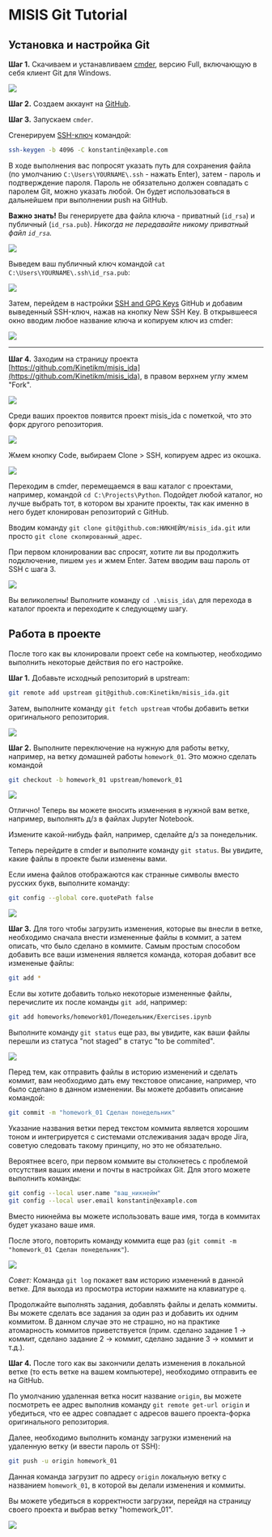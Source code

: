 # MISIS Git Tutorial

## Установка и настройка Git

**Шаг 1.** Скачиваем и устанавливаем [cmder](https://cmder.net/), версию Full, включающую в себя клиент Git для Windows.

![](images/01.png)

**Шаг 2.** Создаем аккаунт на [GitHub](https://github.com/).

**Шаг 3.** Запускаем `cmder`.

Сгенерируем [SSH-ключ](https://ru.wikipedia.org/wiki/SSH) командой:

```bash
ssh-keygen -b 4096 -C konstantin@example.com
```

В ходе выполнения вас попросят указать путь для сохранения файла (по умолчанию `C:\Users\YOURNAME\.ssh` - нажать Enter), затем - пароль и подтверждение пароля. Пароль не обязательно должен совпадать с паролем Git, можно указать любой. Он будет использоваться в дальнейшем при выполнении push на GitHub.

**Важно знать!** Вы генерируете два файла ключа - приватный (`id_rsa`) и публичный (`id_rsa.pub`). *Никогда не передавайте никому приватный файл `id_rsa`.*

![](images/cmder01.png)

Выведем ваш публичный ключ командой `cat C:\Users\YOURNAME\.ssh\id_rsa.pub`:

![](images/cmder02.png)

Затем, перейдем в настройки [SSH and GPG Keys](https://github.com/settings/keys) GitHub и добавим выведенный SSH-ключ, нажав на кнопку New SSH Key. В открывшееся окно вводим любое название ключа и копируем ключ из cmder:

![](images/cmder03.png)

---

**Шаг 4.** Заходим на страницу проекта [https://github.com/Kinetikm/misis_ida](https://github.com/Kinetikm/misis_ida), в правом верхнем углу жмем "Fork".

![](images/02.png)

Среди ваших проектов появится проект misis_ida с пометкой, что это форк другого репозитория.

![](images/03.png)

Жмем кнопку Code, выбираем Clone > SSH, копируем адрес из окошка.

![](images/04.png)

Переходим в cmder, перемещаемся в ваш каталог с проектами, например, командой `cd C:\Projects\Python`. Подойдет любой каталог, но лучше выбрать тот, в котором вы храните проекты, так как именно в него будет клонирован репозиторий с GitHub.

Вводим команду `git clone git@github.com:НИКНЕЙМ/misis_ida.git` или просто `git clone скопированный_адрес`.

При первом клонировании вас спросят, хотите ли вы продолжить подключение, пишем `yes` и жмем Enter. Затем вводим ваш пароль от SSH с шага 3.

![](images/cmder04.png)

Вы великолепны! Выполните команду `cd .\misis_ida\` для перехода в каталог проекта и переходите к следующему шагу.

## Работа в проекте

После того как вы клонировали проект себе на компьютер, необходимо выполнить некоторые действия по его настройке.

**Шаг 1.** Добавьте исходный репозиторий в upstream:

```bash
git remote add upstream git@github.com:Kinetikm/misis_ida.git
```

Затем, выполните команду `git fetch upstream` чтобы добавить ветки оригинального репозитория.

![](images/cmder05.png)

**Шаг 2.** Выполните переключение на нужную для работы ветку, например, на ветку домашней работы `homework_01`. Это можно сделать командой

```bash
git checkout -b homework_01 upstream/homework_01
```

![](images/cmder06.png)

Отлично! Теперь вы можете вносить изменения в нужной вам ветке, например, выполнять д/з в файлах Jupyter Notebook.

Измените какой-нибудь файл, например, сделайте д/з за понедельник.

Теперь перейдите в cmder и выполните команду `git status`. Вы увидите, какие файлы в проекте были изменены вами.

Если имена файлов отображаются как странные символы вместо русских букв, выполните команду:

```bash
git config --global core.quotePath false
```

![](images/cmder07.png)

**Шаг 3.** Для того чтобы загрузить изменения, которые вы внесли в ветке, необходимо сначала внести измененные файлы в коммит, а затем описать, что было сделано в коммите. Самым простым способом добавить все ваши изменения является команда, которая добавит все измененые файлы:

```bash
git add *
```

Если вы хотите добавить только некоторые измененные файлы, перечислите их после команды `git add`, например:

```bash
git add homeworks/homework01/Понедельник/Exercises.ipynb
```

Выполните команду `git status` еще раз, вы увидите, как ваши файлы перешли из статуса "not staged" в статус "to be commited".

![](images/cmder08.png)

Перед тем, как отправить файлы в историю изменений и сделать коммит, вам необходимо дать ему текстовое описание, например, что было сделано в данном изменении. Вы можете добавить описание командой:

```bash
git commit -m "homework_01 Сделан понедельник"
```

Указание названия ветки перед текстом коммита является хорошим тоном и интегрируется с системами отслеживания задач вроде Jira, советую следовать такому принципу, но это не обязательно.

Вероятнее всего, при первом коммите вы столкнетесь с проблемой отсутствия ваших имени и почты в настройках Git. Для этого можете выполнить команды:

```bash
git config --local user.name "ваш_никнейм"
git config --local user.email konstantin@example.com
```

Вместо никнейма вы можете использовать ваше имя, тогда в коммитах будет указано ваше имя.

После этого, повторить команду коммита еще раз (`git commit -m "homework_01 Сделан понедельник"`).

![](images/cmder09.png)

*Совет:* Команда `git log` покажет вам историю изменений в данной ветке. Для выхода из просмотра истории нажмите на клавиатуре `q`.

Продолжайте выполнять задания, добавлять файлы и делать коммиты. Вы можете сделать все задания за один раз и добавить их одним коммитом. В данном случае это не страшно, но на практике атомарность коммитов приветствуется (прим. сделано задание 1 -> коммит, сделано задание 2 -> коммит, сделано задание 3 -> коммит и т.д.).

**Шаг 4.** После того как вы закончили делать изменения в локальной ветке (то есть ветке на вашем компьютере), необходимо отправить ее на GitHub.

По умолчанию удаленная ветка носит название `origin`, вы можете посмотреть ее адрес выполнив команду `git remote get-url origin` и убедиться, что ее адрес совпадает с адресов вашего проекта-форка оригинального репозитория.

Далее, необходимо выполнить команду загрузки изменений на удаленную ветку (и ввести пароль от SSH):

```bash
git push -u origin homework_01
```

Данная команда загрузит по адресу `origin` локальную ветку с названием `homework_01`, в которой вы делали изменения и коммиты.

Вы можете убедиться в корректности загрузки, перейдя на страницу своего проекта и выбрав ветку "homework_01".

![](images/cmder10.png)
